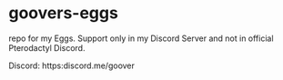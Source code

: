 # goovers-eggs

repo for my Eggs. Support only in my Discord Server and not in official Pterodactyl Discord.

Discord: https:discord.me/goover